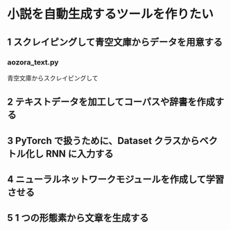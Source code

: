# 小説を自動生成するツールを作りたい

## 1 スクレイピングして青空文庫からデータを用意する

### aozora_text.py

青空文庫からスクレイピングして

## 2 テキストデータを加工してコーパスや辞書を作成する

## 3 PyTorch で扱うために、Dataset クラスからベクトル化し RNN に入力する

## 4 ニューラルネットワークモジュールを作成して学習させる

## 5 1 つの形態素から文章を生成する
